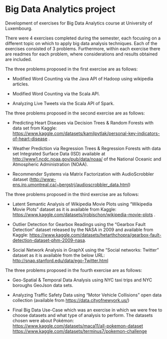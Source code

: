# Big Data Analytics project
Development of exercises for Big Data Analytics course at University of Luxembourg.

There were 4 exercises completed during the semester, each focusing on a different topic on which to apply big data analysis techniques. Each of the exercises consisted of 3 problems. Furthermore, within each exercise there are readmes for each problem, where considerations and results obtained are included. 

The three problems proposed in the first exercise are as follows: 
- Modified Word Counting via the Java API of Hadoop using wikipedia articles.

- Modified Word Counting via the Scala API. 

- Analyzing Live Tweets via the Scala API of Spark. 



The three problems proposed in the second exercise are as follows: 
- Predicting Heart Diseases via Decision Trees & Random Forests with data set from Kaggle: https://www.kaggle.com/datasets/kamilpytlak/personal-key-indicators-of-heart-disease .

- Weather Prediction via Regression Trees & Regression Forests with data set Integrated Surface Data (ISD) available at http://www1.ncdc.noaa.gov/pub/data/noaa/ of the National Oceanic and Atmospheric Administration (NOAA).

- Recommender Systems via Matrix Factorization with AudioScrobbler dataset (http://www-ens.iro.umontreal.ca/~bergstrj/audioscrobbler_data.html)


The three problems proposed in the third exercise are as follows: 
- Latent Semantic Analysis of Wikipedia Movie Plots using “Wikipedia Movie Plots” dataset as it is available from Kaggle: https://www.kaggle.com/datasets/jrobischon/wikipedia-movie-plots .

- Outlier Detection for Gearbox Readings using the “Gearbox Fault Detection” dataset released by the NASA in 2009 and available
from Kaggle:
https://www.kaggle.com/datasets/hetarthchopra/gearbox-fault-detection-dataset-phm-2009-nasa.

- Social Network Analysis in GraphX using the “Social networks: Twitter” dataset as it is available from the below URL:
http://snap.stanford.edu/data/ego-Twitter.html


The three problems proposed in the fourth exercise are as follows: 
- Geo-Spatial & Temporal Data Analysis using NYC taxi trips and NYC boroughs GeoJson data sets. 

- Analyzing Traffic Safety Data using “Motor Vehicle Collisions” open data collection (available from https://data.cityofnewyork.us/)

- Final Big Data Use-Case which was an exercise in which we were free to choose datasets and what type of analysis to perform. The datasets chosen were about Pokémon: 
https://www.kaggle.com/datasets/maca11/all-pokemon-dataset  https://www.kaggle.com/datasets/terminus7/pokemon-challenge


